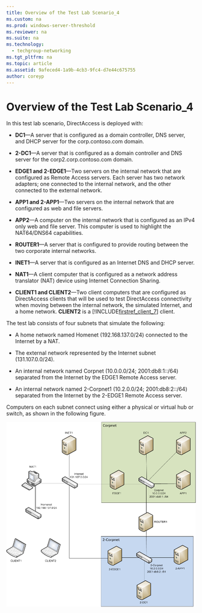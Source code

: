 ```yaml
---
title: Overview of the Test Lab Scenario_4
ms.custom: na
ms.prod: windows-server-threshold
ms.reviewer: na
ms.suite: na
ms.technology: 
  - techgroup-networking
ms.tgt_pltfrm: na
ms.topic: article
ms.assetid: 9afeced4-1a9b-4cb3-9fc4-d7e44c675755
author: coreyp
---
```

# Overview of the Test Lab Scenario_4
In this test lab scenario, DirectAccess is deployed with:  
  
-   **DC1**—A server that is configured as a domain controller, DNS server, and DHCP server for the corp.contoso.com domain.  
  
-   **2\-DC1**—A server that is configured as a domain controller and DNS server for the corp2.corp.contoso.com domain.  
  
-   **EDGE1 and 2\-EDGE1**—Two servers on the internal network that are configured as Remote Access servers. Each server has two network adapters; one connected to the internal network, and the other connected to the external network.  
  
-   **APP1 and 2\-APP1**—Two servers on the internal network that are configured as web and file servers.  
  
-   **APP2**—A computer on the internal network that is configured as an IPv4 only web and file server. This computer is used to highlight the NAT64\/DNS64 capabilities.  
  
-   **ROUTER1**—A server that is configured to provide routing between the two corporate internal networks.  
  
-   **INET1**—A server that is configured as an Internet DNS and DHCP server.  
  
-   **NAT1**—A client computer that is configured as a network address translator \(NAT\) device using Internet Connection Sharing.  
  
-   **CLIENT1 and CLIENT2**—Two client computers that are configured as DirectAccess clients that will be used to test DirectAccess connectivity when moving between the internal network, the simulated Internet, and a home network. **CLIENT2** is a [!INCLUDE[firstref_client_7](includes/firstref_client_7_md.md)] client.  
  
The test lab consists of four subnets that simulate the following:  
  
-   A home network named Homenet \(192.168.137.0\/24\) connected to the Internet by a NAT.  
  
-   The external network represented by the Internet subnet \(131.107.0.0\/24\).  
  
-   An internal network named Corpnet \(10.0.0.0\/24; 2001:db8:1::\/64\) separated from the Internet by the EDGE1 Remote Access server.  
  
-   An internal network named 2\-Corpnet1 \(10.2.0.0\/24; 2001:db8:2::\/64\) separated from the Internet by the 2\-EDGE1 Remote Access server.  
  
Computers on each subnet connect using either a physical or virtual hub or switch, as shown in the following figure.  
  
![](media/TLG_DA_Multisite.png)  
  

